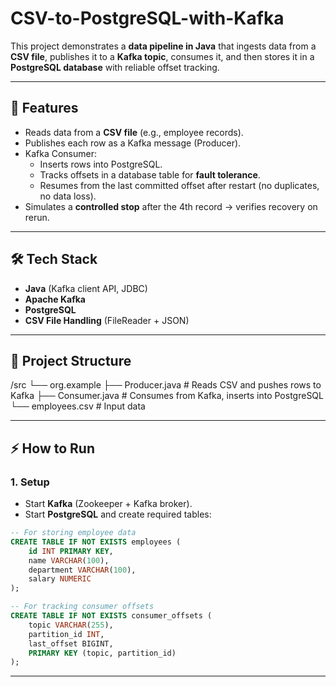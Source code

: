 # CSV-to-PostgreSQL-with-Kafka


This project demonstrates a **data pipeline in Java** that ingests data from a **CSV file**, publishes it to a **Kafka topic**, consumes it, and then stores it in a **PostgreSQL database** with reliable offset tracking.

---

## 🚀 Features
- Reads data from a **CSV file** (e.g., employee records).
- Publishes each row as a Kafka message (Producer).
- Kafka Consumer:
  - Inserts rows into PostgreSQL.
  - Tracks offsets in a database table for **fault tolerance**.
  - Resumes from the last committed offset after restart (no duplicates, no data loss).
- Simulates a **controlled stop** after the 4th record → verifies recovery on rerun.

---

## 🛠️ Tech Stack
- **Java** (Kafka client API, JDBC)
- **Apache Kafka**
- **PostgreSQL**
- **CSV File Handling** (FileReader + JSON)

---

## 📂 Project Structure
/src
└── org.example
├── Producer.java # Reads CSV and pushes rows to Kafka
├── Consumer.java # Consumes from Kafka, inserts into PostgreSQL
└── employees.csv # Input data


---

## ⚡ How to Run

### 1. Setup
- Start **Kafka** (Zookeeper + Kafka broker).
- Start **PostgreSQL** and create required tables:

```sql
-- For storing employee data
CREATE TABLE IF NOT EXISTS employees (
    id INT PRIMARY KEY,
    name VARCHAR(100),
    department VARCHAR(100),
    salary NUMERIC
);

-- For tracking consumer offsets
CREATE TABLE IF NOT EXISTS consumer_offsets (
    topic VARCHAR(255),
    partition_id INT,
    last_offset BIGINT,
    PRIMARY KEY (topic, partition_id)
);

```
---




